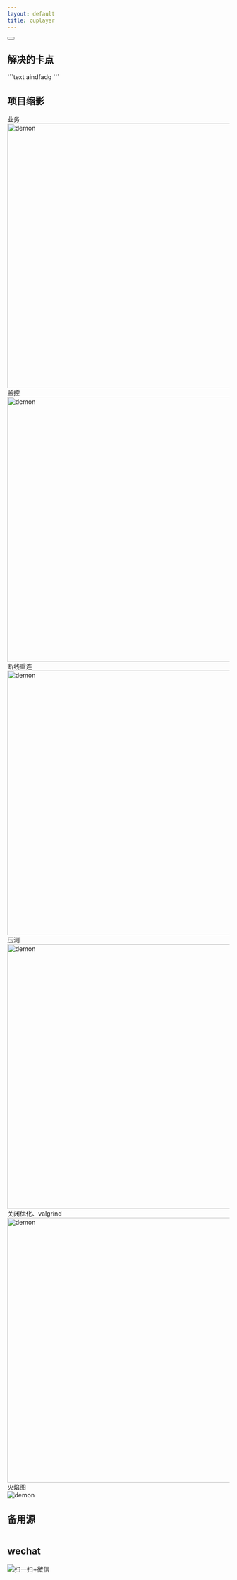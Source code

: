 ```yaml
---
layout: default 
title: cuplayer
---
```


<head>
<meta charset="UTF-8">
    <link rel="stylesheet" href="./gifplayer.css">
<style>
    .gifplayer{
        width: 600px;
    }
</style>
</head>


<div id="ace-content" class="ace-container-shift">
<div class="ace-container"> <div id="ace-nav-wrap" class="hidden-sm hidden-xs">
<div class="ace-nav-cont">
<div id="ace-nav-scroll">
<nav id="ace-nav" class="ace-nav"></nav>
</div>

<div id="ace-nav-tools" class="hidden">
<span class="ace-icon ace-icon-dots-three-horizontal"></span>

<button id="ace-nav-arrow" class="clear-btn">
<span class="ace-icon ace-icon-chevron-thin-down"></span>
</button>
</div>
</div>

<h2>解决的卡点</h2>
```text
    aindfadg
```

</div><!-- .ace-nav-wrap -->
<h2>项目缩影</h2>
<div id="player"></div>
业务<br>  
<img class="gifplayer" src="/zlonqi/styles/img/gif/demon.gif" alt="demon">
<br>监控<br>  
<img class="gifplayer" src="/zlonqi/styles/img/gif/websocketd.gif" alt="demon">
<br>断线重连<br>
<img class="gifplayer" src="/zlonqi/styles/img/gif/reconnect.gif" alt="demon">
<br>压测  <br>
<img class="gifplayer" src="/zlonqi/styles/img/gif/tooltest.gif" alt="demon">
<br>关闭优化、valgrind<br>
<img class="gifplayer" src="/zlonqi/styles/img/gif/detail.gif" alt="demon">
<br>火焰图<br>
<img  src="/zlonqi/styles/img/gif/webServer.svg" alt="demon">
<br>
<script src="https://code.jquery.com/jquery-3.4.1.min.js"></script>
<script src="./jquery.gifplayer.js"></script>
<h2>备用源</h2>
<a href="https://zlonqi.gitee.io/2020/02/11/backup_source/"><img src="/zlonqi/styles/img/video1.png" alt=""><img src="/zlonqi/styles/img/video2.png" alt=""><img src="/zlonqi/styles/img/video3.png" alt=""></a>

<h2>wechat</h2>
<img src="/zlonqi/styles/img/wechart.png" alt="扫一扫+微信">

</div><!-- .ace-container -->
</div><!-- #ace-content -->


